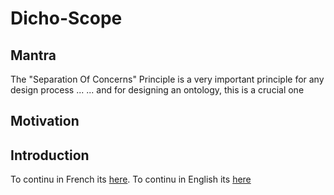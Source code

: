 Dicho-Scope
==

Mantra 
-
The "Separation Of Concerns" Principle is a very important principle for any design process ...
... and for designing an ontology, this is a crucial one

Motivation
-

Introduction
-
To continu in French its <a href="https://github.com/iPlumb3r/Dicho-Scope/blob/master/Introduction_FR.md">here</a>. 
To continu in English its <a href="https://github.com/iPlumb3r/Dicho-Scope/blob/master/Introduction_EN.md">here</a>
